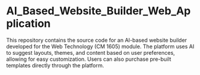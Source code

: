 # AI_Based_Website_Builder_Web_Application
This repository contains the source code for an AI-based website builder developed for the Web Technology (CM 1605) module. The platform uses AI to suggest layouts, themes, and content based on user preferences, allowing for easy customization. Users can also purchase pre-built templates directly through the platform.
